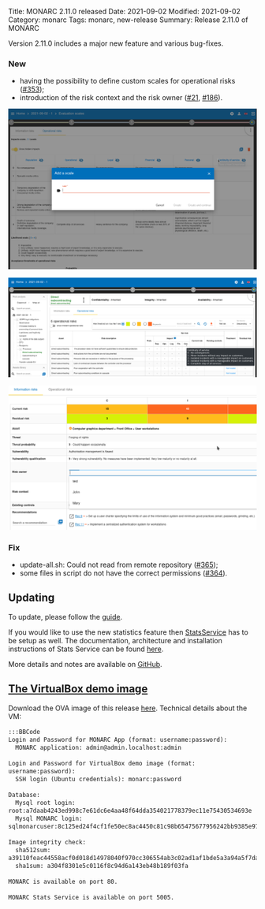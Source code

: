 Title: MONARC 2.11.0 released
Date: 2021-09-02
Modified: 2021-09-02
Category: monarc
Tags: monarc, new-release
Summary: Release 2.11.0 of MONARC

Version 2.11.0 includes a major new feature and various bug-fixes.

### New

- having the possibility to define custom scales for operational risks
  ([#353](https://github.com/monarc-project/MonarcAppFO/issues/353));
- introduction of the risk context and the risk owner
  ([#21](https://github.com/monarc-project/MonarcAppFO/issues/21),
  [#186](https://github.com/monarc-project/MonarcAppFO/issues/186)).


![Custom scales for operational risks](/assets/images/posts/evaluation-scales-custom-op-risks.png#center "Custom scales for operational risks")

![Example of custom operational risk](/assets/images/posts/custom-op-risks-example.png#center "Example of custom operational risk")

![Context and owner of risk](/assets/images/posts/context-and-owner.png#center "Context and owner of risk")


### Fix

- update-all.sh: Could not read from remote repository
  ([#365](https://github.com/monarc-project/MonarcAppFO/issues/365));
- some files in script do not have the correct permissions
  ([#364](https://github.com/monarc-project/MonarcAppFO/issues/364)).


## Updating

To update, please follow the 
[guide](http://monarc.lu/documentation/technical-guide/#monarc-update).

If you would like to use the new statistics feature then
[StatsService](https://github.com/monarc-project/stats-service) has to be setup
as well.
The documentation, architecture and installation instructions of Stats Service
can be found [here](https://www.monarc.lu/documentation/stats-service).

More details and notes are available on
[GitHub](https://github.com/monarc-project/MonarcAppFO/releases/tag/v2.11.0).


## <a href="#vm-image">The VirtualBox demo image</a>

Download the OVA image of this release
[here](https://my.monarc.lu/static/vm/MONARC_v2.11.0_65bed51382debaf4f87c9774618cb75df3d6044f.ova).
Technical details about the VM:


    :::BBCode
    Login and Password for MONARC App (format: username:password):
      MONARC application: admin@admin.localhost:admin
    
    Login and Password for VirtualBox demo image (format: username:password):
      SSH login (Ubuntu credentials): monarc:password
    
    Database:
      Mysql root login: root:a7daab4243ed998c7e61dc6e4aa48f64dda354021778379ec11e75430534693e
      Mysql MONARC login: sqlmonarcuser:8c125ed24f4cf1fe50ec8ac4450c81c98b65475677956242bb9385e97fa4027d
    
    Image integrity check:
      sha512sum: a39110feac44558acf0d018d14978040f970cc306554ab3c02ad1af1bde5a3a94a5f7da3e5cd20d9ee2146ed02cbc7f69a7a9533766c173d989f02ec4d523290
      sha1sum: a304f8301e5c0116f8c94d6a143eb48b189f03fa
     
    MONARC is available on port 80.

    MONARC Stats Service is available on port 5005.
